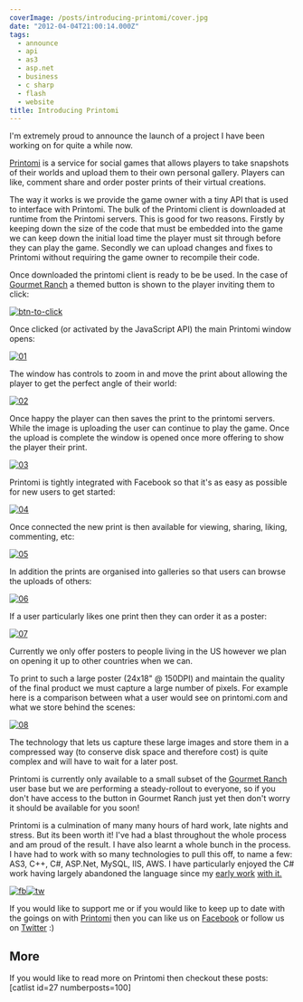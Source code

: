 ```yaml
---
coverImage: /posts/introducing-printomi/cover.jpg
date: "2012-04-04T21:00:14.000Z"
tags:
  - announce
  - api
  - as3
  - asp.net
  - business
  - c sharp
  - flash
  - website
title: Introducing Printomi
---
```


I'm extremely proud to announce the launch of a project I have been working on for quite a while now.

[Printomi](https://www.printomi.com/) is a service for social games that allows players to take snapshots of their worlds and upload them to their own personal gallery. Players can like, comment share and order poster prints of their virtual creations.

<!-- more -->

The way it works is we provide the game owner with a tiny API that is used to interface with Printomi. The bulk of the Printomi client is downloaded at runtime from the Printomi servers. This is good for two reasons. Firstly by keeping down the size of the code that must be embedded into the game we can keep down the initial load time the player must sit through before they can play the game. Secondly we can upload changes and fixes to Printomi without requiring the game owner to recompile their code.

Once downloaded the printomi client is ready to be be used. In the case of [Gourmet Ranch](https://apps.facebook.com/gourmetranch) a themed button is shown to the player inviting them to click:

[![](/wp-content/uploads/2012/04/btn-to-click.png "btn-to-click")](/wp-content/uploads/2012/04/btn-to-click.png)

Once clicked (or activated by the JavaScript API) the main Printomi window opens:

[![](/wp-content/uploads/2012/04/01.jpg "01")](/wp-content/uploads/2012/04/01.jpg)

The window has controls to zoom in and move the print about allowing the player to get the perfect angle of their world:

[![](/wp-content/uploads/2012/04/02.jpg "02")](/wp-content/uploads/2012/04/02.jpg)

Once happy the player can then saves the print to the printomi servers. While the image is uploading the user can continue to play the game. Once the upload is complete the window is opened once more offering to show the player their print.

[![](/wp-content/uploads/2012/04/03.jpg "03")](/wp-content/uploads/2012/04/03.jpg)

Printomi is tightly integrated with Facebook so that it's as easy as possible for new users to get started:

[![](/wp-content/uploads/2012/04/04.jpg "04")](/wp-content/uploads/2012/04/04.jpg)

Once connected the new print is then available for viewing, sharing, liking, commenting, etc:

[![](/wp-content/uploads/2012/04/05.jpg "05")](/wp-content/uploads/2012/04/05.jpg)

In addition the prints are organised into galleries so that users can browse the uploads of others:

[![](/wp-content/uploads/2012/04/06.jpg "06")](/wp-content/uploads/2012/04/06.jpg)

If a user particularly likes one print then they can order it as a poster:

[![](/wp-content/uploads/2012/04/07.jpg "07")](/wp-content/uploads/2012/04/07.jpg)

Currently we only offer posters to people living in the US however we plan on opening it up to other countries when we can.

To print to such a large poster (24x18" @ 150DPI) and maintain the quality of the final product we must capture a large number of pixels. For example here is a comparison between what a user would see on printomi.com and what we store behind the scenes:

[![](/wp-content/uploads/2012/04/08.jpg "08")](/wp-content/uploads/2012/04/08.jpg)

The technology that lets us capture these large images and store them in a compressed way (to conserve disk space and therefore cost) is quite complex and will have to wait for a later post.

Printomi is currently only available to a small subset of the [Gourmet Ranch](https://apps.facebook.com/gourmetranch) user base but we are performing a steady-rollout to everyone, so if you don't have access to the button in Gourmet Ranch just yet then don't worry it should be available for you soon!

Printomi is a culmination of many many hours of hard work, late nights and stress. But its been worth it! I've had a blast throughout the whole process and am proud of the result. I have also learnt a whole bunch in the process. I have had to work with so many technologies to pull this off, to name a few: AS3, C++, C#, ASP.Net, MySQL, IIS, AWS. I have particularly enjoyed the C# work having largely abandoned the language since my [early work](/posts/windows-7-taskbar-performance-monitor-v0-2/) [with it.](/posts/killer-space-penguins/)

[![](/wp-content/uploads/2012/04/fb1.jpg "fb")](https://www.facebook.com/printomi)[![](/wp-content/uploads/2012/04/tw.jpg "tw")](https://twitter.com/#!/printomi)

If you would like to support me or if you would like to keep up to date with the goings on with [Printomi](https://www.printomi.com/) then you can like us on [Facebook](https://www.facebook.com/printomi) or follow us on [Twitter](https://twitter.com/#!/printomi) :)

## More

If you would like to read more on Printomi then checkout these posts:
[catlist id=27 numberposts=100]
